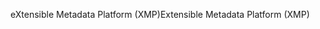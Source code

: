 <span data-ttu-id="d2c0b-101">eXtensible Metadata Platform (XMP)</span><span class="sxs-lookup"><span data-stu-id="d2c0b-101">Extensible Metadata Platform (XMP)</span></span>